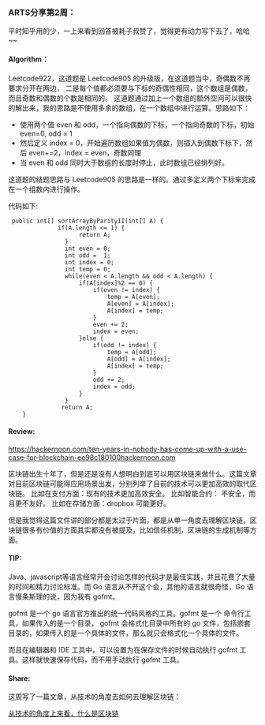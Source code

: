 ### ARTS分享第2周：

平时知乎用的少，一上来看到回答被耗子叔赞了，觉得更有动力写下去了，哈哈~~

#### Algorithm：

Leetcode922，这道题是 Leetcode905 的升级版，在这道题当中，奇偶数不再要求分开在两边， 二是每个值都必须要与下标的奇偶性相同，这个数组是偶数，而且奇数和偶数的个数是相同的。 这道题通过加上一个数组的额外空间可以很快的解出来，我的思路是不使用多余的数组，在一个数组中进行运算。思路如下： 

- 使用两个值 even 和 odd，一个指向偶数的下标，一个指向奇数的下标，初始 even=0, odd = 1 
- 然后定义 index = 0，开始遍历数组如果值为偶数，则插入到偶数下标下，然后 even+=2，index = even，奇数同理 
- 当 even 和 odd 同时大于数组的长度时停止，此时数组已经排列好。 

这道题的结题思路与 Leetcode905 的思路是一样的。通过多定义两个下标来完成在一个组数内进行操作。 

代码如下: 

```
 public int[] sortArrayByParityII(int[] A) {
              if(A.length <= 1) {
                    return A;
                }
                int even = 0;
                int odd =  1;
                int index = 0;
                int temp = 0;
                while(even < A.length && odd < A.length) {
                    if(A[index]%2 == 0) {
                        if(even != index) {
                            temp = A[even];
                            A[even] = A[index];
                            A[index] = temp;
                        }
                        even += 2;
                        index = even;
                    }else {
                        if(odd != index) {
                            temp = A[odd];
                            A[odd] = A[index];
                            A[index] = temp;
                        } 
                        odd += 2;
                        index = odd;
                    }
                }
               return A;
    }
```



#### Review:

https://hackernoon.com/ten-years-in-nobody-has-come-up-with-a-use-case-for-blockchain-ee98c180100hackernoon.com



区块链出生十年了，但是还是没有人想明白到底可以用区块链来做什么。这篇文章对目前区块链可能得应用场景出发，分别列举了目前的技术可以更加高效的取代区块链。 比如在支付方面：现有的技术更加高效安全。 比如智能合约： 不安全，而且更不友好。 比如在存储方面：dropbox 可能更好。 

但是我觉得这篇文件讲的部分都是太过于片面，都是从单一角度去理解区块链，区块链很多有价值的方面其实都没有被提及，比如信任机制，区块链的生成机制等方面。 

#### TIP:

Java、javascript等语言经常开会讨论怎样的代码才是最佳实践，并且花费了大量的时间和精力讨论标准。而 Go 语言从不开这个会，其他的语言就很奇怪，Go 语言慢条斯理的说，因为我有 gofmt。 

gofmt 是一个 go 语言官方推出的统一代码风格的工具。gofmt 是一个 命令行工具，如果传入的是一个目录， gofmt 会格式化目录中所有的 go 文件，包括嵌套目录的，如果传入的是一个具体的文件，那么就只会格式化一个具体的文件。 

而且在编辑器和 IDE 工具中，可以设置为在保存文件的时候自动执行 gofmt 工具。这样就快速保存代码，而不用手动执行 gofmt 工具。 

#### Share:

这周写了一篇文章，从技术的角度去如何去理解区块链：

[从技术的角度上来看，什么是区块链](http://www.rayjun.cn/2018/11/18/%E4%BB%8E%E6%8A%80%E6%9C%AF%E7%9A%84%E8%A7%92%E5%BA%A6%E4%B8%8A%E6%9D%A5%E7%9C%8B%EF%BC%8C%E4%BB%80%E4%B9%88%E6%98%AF%E5%8C%BA%E5%9D%97%E9%93%BE/)